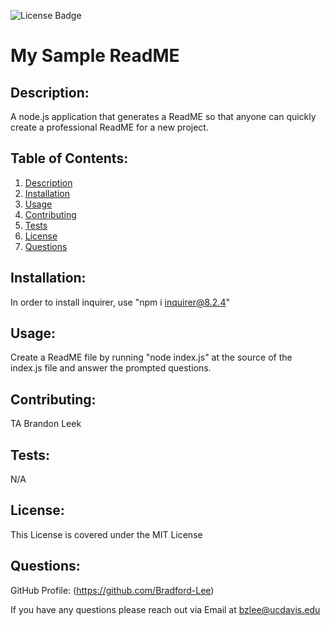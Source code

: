 
  ![License Badge](https://img.shields.io/badge/license-MIT-success)
  # My Sample ReadME

  ## Description: 
  A node.js application that generates a ReadME so that anyone can quickly create a professional ReadME for a new project.

  ## Table of Contents: 
  1. [Description](#description)
  2. [Installation](#installation)
  3. [Usage](#usage)
  4. [Contributing](#contributing)
  5. [Tests](#tests)
  6. [License](#license)
  7. [Questions](#questions)


  ## Installation: 
  In order to install inquirer, use "npm i inquirer@8.2.4"

  ## Usage: 
  Create a ReadME file by running "node index.js" at the source of the index.js file and answer the prompted questions.

  ## Contributing: 
  TA Brandon Leek

  ## Tests: 
  N/A

  ## License: 
  This License is covered under the MIT License

  ## Questions:
  GitHub Profile: (https://github.com/Bradford-Lee)

  If you have any questions please reach out via Email at bzlee@ucdavis.edu
  